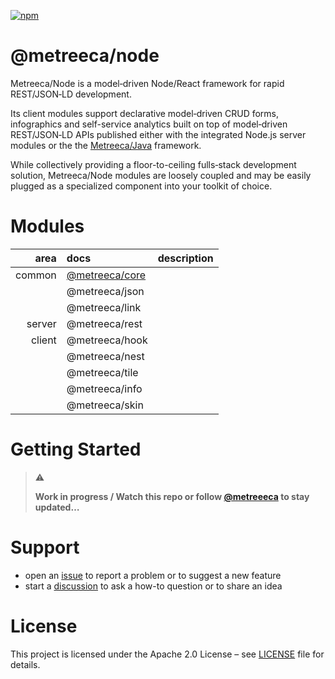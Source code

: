 [![npm](https://img.shields.io/npm/v/@metreeca/core)](https://www.npmjs.com/package/@metreeca/core)

# @metreeca/node

Metreeca/Node is a model‑driven Node/React framework for rapid REST/JSON‑LD development.

Its client modules support declarative model‑driven CRUD forms, infographics and self-service analytics built on top of
model‑driven REST/JSON‑LD APIs published either with the integrated Node.js server modules or the
the [Metreeca/Java](https://github.com/metreeca/java) framework.

While collectively providing a floor-to-ceiling fulls‑stack development solution, Metreeca/Node modules are 
loosely coupled and may be easily plugged as a specialized component into your toolkit of choice.

# Modules

|   area | docs            | description |
| -----: | :-------------- | :---------- |
| common | [@metreeca/core](https://metreeca.github.io/node/docs/types/modules/_metreeca_core.html) |             |
|        | @metreeca/json  |             |
|        | @metreeca/link  |             |
| server | @metreeca/rest  |             |
| client | @metreeca/hook  |             |
|        | @metreeca/nest  |             |
|        | @metreeca/tile  |             |
|        | @metreeca/info  |             |
|        | @metreeca/skin  |             |

# Getting Started

> ⚠️
>
> **Work in progress / Watch this repo or follow [@metreeeca](https://twitter.com/metreeca) to stay updated…**

# Support

- open an [issue](https://github.com/metreeca/tool/issues) to report a problem or to suggest a new feature
- start a [discussion](https://github.com/metreeca/tool/discussions) to ask a how-to question or to share an idea

# License

This project is licensed under the Apache 2.0 License – see [LICENSE](https://github.com/metreeca/tool/blob/main/LICENSE)
file for details.
